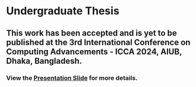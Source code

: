 # Undergraduate Thesis

## This work has been accepted and is yet to be published at the 3rd International Conference on Computing Advancements - ICCA 2024, AIUB, Dhaka, Bangladesh.

### View the [Presentation Slide](https://github.com/Mondol007/Finance_Question_Answering/blob/14fe3838d85a0ae13d327b16397930de1c81a002/Presentation%20Slide.pdf) for more details.
